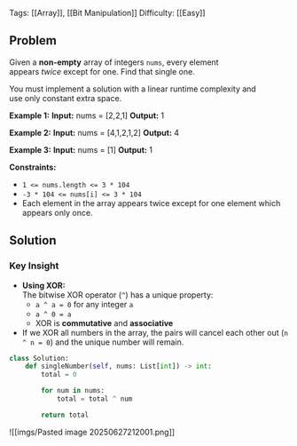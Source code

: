 Tags: [[Array]], [[Bit Manipulation]]
Difficulty: [[Easy]]
## Problem
Given a **non-empty** array of integers `nums`, every element appears _twice_ except for one. Find that single one.

You must implement a solution with a linear runtime complexity and use only constant extra space.

**Example 1:**
**Input:** nums = [2,2,1]
**Output:** 1

**Example 2:**
**Input:** nums = [4,1,2,1,2]
**Output:** 4

**Example 3:**
**Input:** nums = [1]
**Output:** 1

**Constraints:**
- `1 <= nums.length <= 3 * 104`
- `-3 * 104 <= nums[i] <= 3 * 104`
- Each element in the array appears twice except for one element which appears only once.

## Solution
### Key Insight
- **Using XOR:**  
    The bitwise XOR operator (`^`) has a unique property:
    - `a ^ a = 0` for any integer `a`
    - `a ^ 0 = a`
    - XOR is **commutative** and **associative**
- If we XOR all numbers in the array, the pairs will cancel each other out (`n ^ n = 0`) and the unique number will remain.

```python
class Solution:
    def singleNumber(self, nums: List[int]) -> int:
        total = 0

        for num in nums:
            total = total ^ num

        return total
```

![[imgs/Pasted image 20250627212001.png]]

